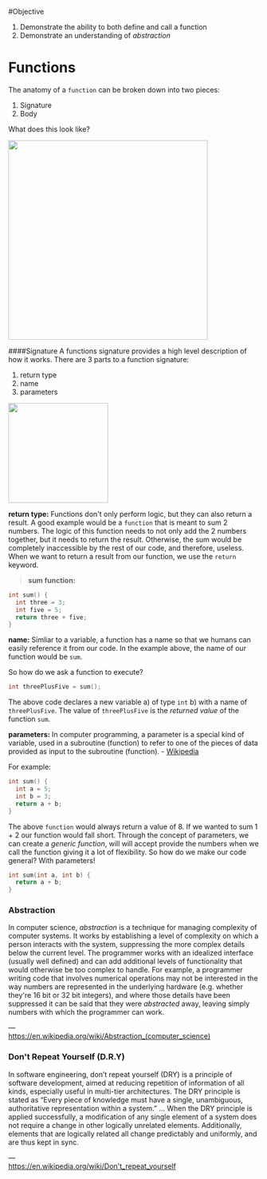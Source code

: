 #Objective 
1. Demonstrate the ability to both define and call a function
2. Demonstrate an understanding of *abstraction*

# Functions

The anatomy of a `function` can be broken down into two pieces:  
1. Signature  
2. Body

What does this look like?

<img src="https://raw.githubusercontent.com/accesscode-2-2/unit-0/master/lessons/week-2/images/function_anatomy%402x.png" width="400" />

####Signature
A functions signature provides a high level description of how it works. There are 3 parts to a function signature:   
1. return type  
2. name  
3. parameters  

<img src="https://raw.githubusercontent.com/accesscode-2-2/unit-0/master/lessons/week-2/images/signature.png" width="200" />



**return type:** Functions don't only perform logic, but they can also return a result. A good example would be a `function` that is meant to sum 2 numbers. The logic of this function needs to not only add the 2 numbers together, but it needs to return the result. Otherwise, the sum would be completely inaccessible by the rest of our code, and therefore, useless. When we want to return a result from our function, we use the `return` keyword.

> **sum function:**
```c
int sum() {
  int three = 3;
  int five = 5;
  return three + five;
}
```

**name:** Simliar to a variable, a function has a name so that we humans can easily reference it from our code. In the example above, the name of our function would be `sum`. 

So how do we ask a function to execute?

```c
int threePlusFive = sum();
```

The above code declares a new variable a) of type `int` b) with a name of `threePlusFive`. The value of `threePlusFive` is the *returned value* of the function `sum`.

**parameters:** In computer programming, a parameter is a special kind of variable, used in a subroutine (function) to refer to one of the pieces of data provided as input to the subroutine (function). - [Wikipedia](https://en.wikipedia.org/wiki/Parameter_(computer_programming))

For example:

```c
int sum() {
  int a = 5;
  int b = 3;
  return a + b;
}
```

The above `function` would always return a value of 8. If we wanted to sum 1 + 2 our function would fall short. Through the concept of parameters, we can create a *generic function*, will will accept  provide the numbers when we call the function giving it a lot of flexibility. So how do we make our code general? With parameters!

```c
int sum(int a, int b) {
  return a + b;
}
```


### Abstraction

In computer science, *abstraction* is a technique for managing complexity of computer systems. It works by establishing a level of complexity on which a person interacts with the system, suppressing the more complex details below the current level. The programmer works with an idealized interface (usually well defined) and can add additional levels of functionality that would otherwise be too complex to handle. For example, a programmer writing code that involves numerical operations may not be interested in the way numbers are represented in the underlying hardware (e.g. whether they're 16 bit or 32 bit integers), and where those details have been suppressed it can be said that they were *abstracted* away, leaving simply numbers with which the programmer can work. 

&mdash;  
https://en.wikipedia.org/wiki/Abstraction_(computer_science)

### Don't Repeat Yourself (D.R.Y)

In software engineering, don’t repeat yourself (DRY) is a principle of software development, aimed at reducing repetition of information of all kinds, especially useful in multi-tier architectures. The DRY principle is stated as “Every piece of knowledge must have a single, unambiguous, authoritative representation within a system.” ... When the DRY principle is applied successfully, a modification of any single element of a system does not require a change in other logically unrelated elements. Additionally, elements that are logically related all change predictably and uniformly, and are thus kept in sync. 

&mdash;  
https://en.wikipedia.org/wiki/Don't_repeat_yourself

